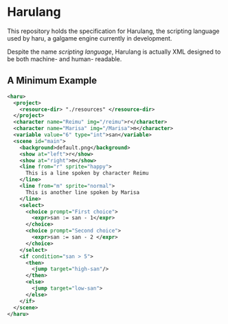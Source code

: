 # Harulang
This repository holds the specification for Harulang, the scripting language used by haru, a galgame engine currently in development.

Despite the name *scripting language*, Harulang is actually XML designed to be both machine- and human- readable.

## A Minimum Example
```xml
<haru>
  <project>
    <resource-dir> "./resources" </resource-dir>
  </project>
  <character name="Reimu" img="/reimu">r</character>
  <character name="Marisa" img="/Marisa">m</character>
  <variable value="6" type="int">san</variable>
  <scene id="main">
    <background>default.png</background>
    <show at="left">r</show>
    <show at="right">m</show>
    <line from="r" sprite="happy">
      This is a line spoken by character Reimu
    </line>
    <line from="m" sprite="normal">
      This is another line spoken by Marisa
    </line>
    <select>
      <choice prompt="First choice">
        <expr>san := san - 1</expr>
      </choice>
      <choice prompt="Second choice">
        <expr>san := san - 2 </expr>
      </choice>
    </select>
    <if condition="san > 5">
      <then>
        <jump target="high-san"/>
      </then>
      <else>
        <jump target="low-san">
      </else>
    </if>
  </scene>
</haru>
```